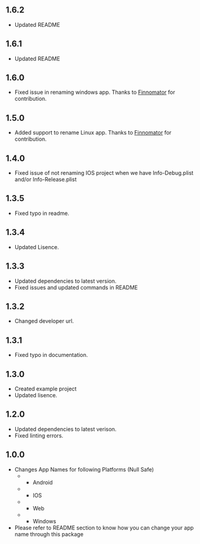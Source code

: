 ## 1.6.2

* Updated README

## 1.6.1

* Updated README

## 1.6.0

* Fixed issue in renaming windows app. Thanks to [Finnomator](https://github.com/Finnomator) for contribution.

## 1.5.0

* Added support to rename Linux app. Thanks to [Finnomator](https://github.com/Finnomator) for contribution.

## 1.4.0

* Fixed issue of not renaming IOS project when we have Info-Debug.plist and/or Info-Release.plist

## 1.3.5

* Fixed typo in readme.

## 1.3.4

* Updated Lisence.

## 1.3.3

* Updated dependencies to latest version.
* Fixed issues and updated commands in README

## 1.3.2

* Changed developer url.

## 1.3.1

* Fixed typo in documentation.

## 1.3.0

* Created example project
* Updated lisence.

## 1.2.0

* Updated dependencies to latest verison.
* Fixed linting errors.

## 1.0.0

* Changes App Names for following Platforms (Null Safe)
  * - Android
  * - IOS
  * - Web
  * - Windows
* Please refer to README section to know how you can change your app name through this package

